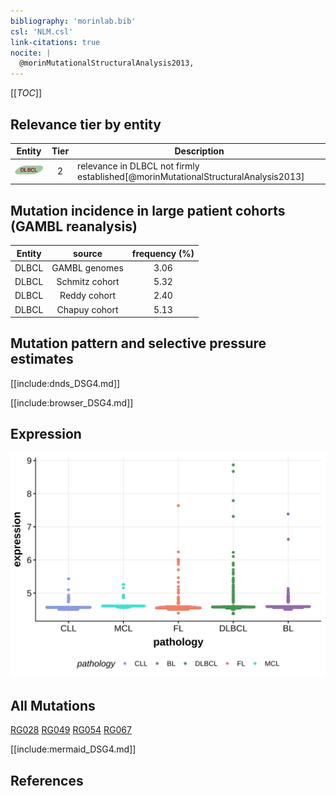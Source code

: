 ```yaml
---
bibliography: 'morinlab.bib'
csl: 'NLM.csl'
link-citations: true
nocite: |
  @morinMutationalStructuralAnalysis2013, 
---
```

[[_TOC_]]



## Relevance tier by entity

|Entity|Tier|Description                              |
|:------:|:----:|-----------------------------------------|
|![DLBCL](images/icons/DLBCL_tier2.png) |2   |relevance in DLBCL not firmly established[@morinMutationalStructuralAnalysis2013]|

## Mutation incidence in large patient cohorts (GAMBL reanalysis)

|Entity|source        |frequency (%)|
|:------:|:--------------:|:-------------:|
|DLBCL |GAMBL genomes |3.06         |
|DLBCL |Schmitz cohort|5.32         |
|DLBCL |Reddy cohort  |2.40         |
|DLBCL |Chapuy cohort |5.13         |

## Mutation pattern and selective pressure estimates

[[include:dnds_DSG4.md]]




[[include:browser_DSG4.md]]

## Expression
![](images/gene_expression/DSG4_by_pathology.svg)
<!-- ORIGIN: morinMutationalStructuralAnalysis2013 -->
<!-- DLBCL: morinMutationalStructuralAnalysis2013 -->

## All Mutations

[RG028](https://www.bcgsc.ca/downloads/morinlab/GAMBL/Morin_2013/RG028.html)
[RG049](https://www.bcgsc.ca/downloads/morinlab/GAMBL/Morin_2013/RG049.html)
[RG054](https://www.bcgsc.ca/downloads/morinlab/GAMBL/Morin_2013/RG054.html)
[RG067](https://www.bcgsc.ca/downloads/morinlab/GAMBL/Morin_2013/RG067.html)

[[include:mermaid_DSG4.md]]

## References

